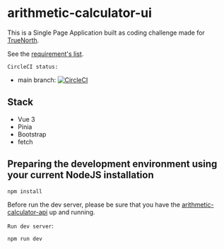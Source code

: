 # arithmetic-calculator-ui

This is a Single Page Application built as coding challenge made for [TrueNorth](https://www.truenorth.co/).

See the [requirement's list](./TrueNorth_LoanPro_Coding_Challenge.pdf).

`CircleCI status:`

- main branch: [![CircleCI](https://dl.circleci.com/status-badge/img/gh/web2solutions/arithmetic-calculator-api/tree/main.svg?style=svg)](https://dl.circleci.com/status-badge/redirect/gh/web2solutions/arithmetic-calculator-api/tree/main)

## Stack

* Vue 3
* Pinia
* Bootstrap
* fetch


## Preparing the development environment using your current NodeJS installation

```bash
npm install
```

Before run the dev server, please be sure that you have the [arithmetic-calculator-api](https://github.com/web2solutions/arithmetic-calculator-api) up and running.


`Run dev server`:

```bash
npm run dev
```